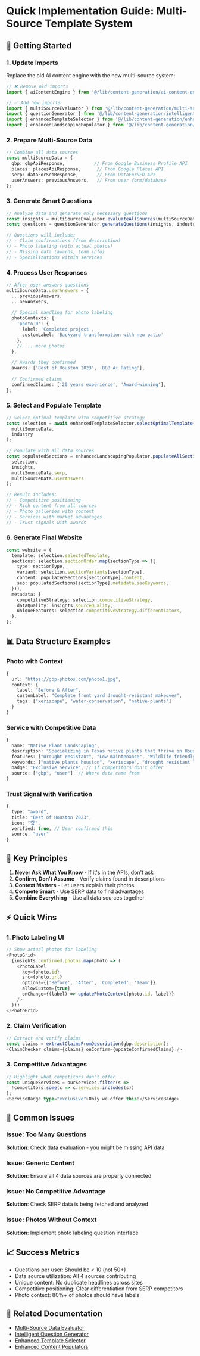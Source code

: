 # Quick Implementation Guide: Multi-Source Template System

## 🚀 Getting Started

### 1. Update Imports

Replace the old AI content engine with the new multi-source system:

```typescript
// ❌ Remove old imports
import { aiContentEngine } from '@/lib/content-generation/ai-content-engine';

// ✅ Add new imports
import { multiSourceEvaluator } from '@/lib/content-generation/multi-source-data-evaluator';
import { questionGenerator } from '@/lib/content-generation/intelligent-question-generator';
import { enhancedTemplateSelector } from '@/lib/content-generation/enhanced-template-selector';
import { enhancedLandscapingPopulator } from '@/lib/content-generation/industry-populators/enhanced-landscaping-populator';
```

### 2. Prepare Multi-Source Data

```typescript
// Combine all data sources
const multiSourceData = {
  gbp: gbpApiResponse,           // From Google Business Profile API
  places: placesApiResponse,      // From Google Places API
  serp: dataForSeoResponse,       // From DataForSEO API
  userAnswers: previousAnswers,   // From user form/database
};
```

### 3. Generate Smart Questions

```typescript
// Analyze data and generate only necessary questions
const insights = multiSourceEvaluator.evaluateAllSources(multiSourceData);
const questions = questionGenerator.generateQuestions(insights, industry);

// Questions will include:
// - Claim confirmations (from description)
// - Photo labeling (with actual photos)
// - Missing data (awards, team info)
// - Specializations within services
```

### 4. Process User Responses

```typescript
// After user answers questions
multiSourceData.userAnswers = {
  ...previousAnswers,
  ...newAnswers,
  
  // Special handling for photo labeling
  photoContexts: {
    'photo-0': {
      label: 'Completed project',
      customLabel: 'Backyard transformation with new patio'
    },
    // ... more photos
  },
  
  // Awards they confirmed
  awards: ['Best of Houston 2023', 'BBB A+ Rating'],
  
  // Confirmed claims
  confirmedClaims: ['20 years experience', 'Award-winning'],
};
```

### 5. Select and Populate Template

```typescript
// Select optimal template with competitive strategy
const selection = await enhancedTemplateSelector.selectOptimalTemplate(
  multiSourceData,
  industry
);

// Populate with all data sources
const populatedSections = enhancedLandscapingPopulator.populateAllSections(
  selection,
  insights,
  multiSourceData.serp,
  multiSourceData.userAnswers
);

// Result includes:
// - Competitive positioning
// - Rich content from all sources
// - Photo galleries with context
// - Services with market advantages
// - Trust signals with awards
```

### 6. Generate Final Website

```typescript
const website = {
  template: selection.selectedTemplate,
  sections: selection.sectionOrder.map(sectionType => ({
    type: sectionType,
    variant: selection.sectionVariants[sectionType],
    content: populatedSections[sectionType].content,
    seo: populatedSections[sectionType].metadata.seoKeywords,
  })),
  metadata: {
    competitiveStrategy: selection.competitiveStrategy,
    dataQuality: insights.sourceQuality,
    uniqueFeatures: selection.competitiveStrategy.differentiators,
  },
};
```

## 📊 Data Structure Examples

### Photo with Context
```typescript
{
  url: "https://gbp-photos.com/photo1.jpg",
  context: {
    label: "Before & After",
    customLabel: "Complete front yard drought-resistant makeover",
    tags: ["xeriscape", "water-conservation", "native-plants"]
  }
}
```

### Service with Competitive Data
```typescript
{
  name: "Native Plant Landscaping",
  description: "Specializing in Texas native plants that thrive in Houston's climate",
  features: ["Drought resistant", "Low maintenance", "Wildlife friendly"],
  keywords: ["native plants houston", "xeriscape", "drought resistant landscaping"],
  badge: "Exclusive Service", // If competitors don't offer
  source: ["gbp", "user"], // Where data came from
}
```

### Trust Signal with Verification
```typescript
{
  type: "award",
  title: "Best of Houston 2023",
  icon: "🏆",
  verified: true, // User confirmed this
  source: "user"
}
```

## 🎯 Key Principles

1. **Never Ask What You Know** - If it's in the APIs, don't ask
2. **Confirm, Don't Assume** - Verify claims found in descriptions
3. **Context Matters** - Let users explain their photos
4. **Compete Smart** - Use SERP data to find advantages
5. **Combine Everything** - Use all data sources together

## ⚡ Quick Wins

### 1. Photo Labeling UI
```typescript
// Show actual photos for labeling
<PhotoGrid>
  {insights.confirmed.photos.map(photo => (
    <PhotoLabel
      key={photo.id}
      src={photo.url}
      options={['Before', 'After', 'Completed', 'Team']}
      allowCustom={true}
      onChange={(label) => updatePhotoContext(photo.id, label)}
    />
  ))}
</PhotoGrid>
```

### 2. Claim Verification
```typescript
// Extract and verify claims
const claims = extractClaimsFromDescription(gbp.description);
<ClaimChecker claims={claims} onConfirm={updateConfirmedClaims} />
```

### 3. Competitive Advantages
```typescript
// Highlight what competitors don't offer
const uniqueServices = ourServices.filter(s => 
  !competitors.some(c => c.services.includes(s))
);
<ServiceBadge type="exclusive">Only we offer this!</ServiceBadge>
```

## 🐛 Common Issues

### Issue: Too Many Questions
**Solution**: Check data evaluation - you might be missing API data

### Issue: Generic Content
**Solution**: Ensure all 4 data sources are properly connected

### Issue: No Competitive Advantage
**Solution**: Check SERP data is being fetched and analyzed

### Issue: Photos Without Context
**Solution**: Implement photo labeling question interface

## 📈 Success Metrics

- Questions per user: Should be < 10 (not 50+)
- Data source utilization: All 4 sources contributing
- Unique content: No duplicate headlines across sites
- Competitive positioning: Clear differentiation from SERP competitors
- Photo context: 80%+ of photos should have labels

## 🔗 Related Documentation

- [Multi-Source Data Evaluator](/lib/content-generation/multi-source-data-evaluator.ts)
- [Intelligent Question Generator](/lib/content-generation/intelligent-question-generator.ts)
- [Enhanced Template Selector](/lib/content-generation/enhanced-template-selector.ts)
- [Enhanced Content Populators](/lib/content-generation/industry-populators/)
